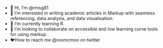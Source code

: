 - 👋 Hi, I’m @rmsg81
- 👀 I’m interested in writing academic articles in Markup with seamless referencing, data analysis, and data visualisation.
- 🌱 I’m currently learning R.
- 💞️ I’m looking to collaborate on accessible and low learning curve tools for using markup.  
- 🐦How to reach me @roomcmoo on twitter

<!---
rmsg81/rmsg81 is a ✨ special ✨ repository because its `README.md` (this file) appears on your GitHub profile.
You can click the Preview link to take a look at your changes.
--->
